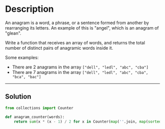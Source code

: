 # Description

An anagram is a word, a phrase, or a sentence formed from another by rearranging its letters. An example of this is "angel", which is an anagram of "glean".

Write a function that receives an array of words, and returns the total number of distinct pairs of anagramic words inside it.

Some examples:

- There are 2 anagrams in the array `["dell", "ledl", "abc", "cba"]`
- There are 7 anagrams in the array `["dell", "ledl", "abc", "cba", "bca", "bac"]`

---

## Solution

```py
from collections import Counter

def anagram_counter(words):
    return sum(x * (x - 1) / 2 for x in Counter(map(''.join, map(sorted, words))).values())
```
